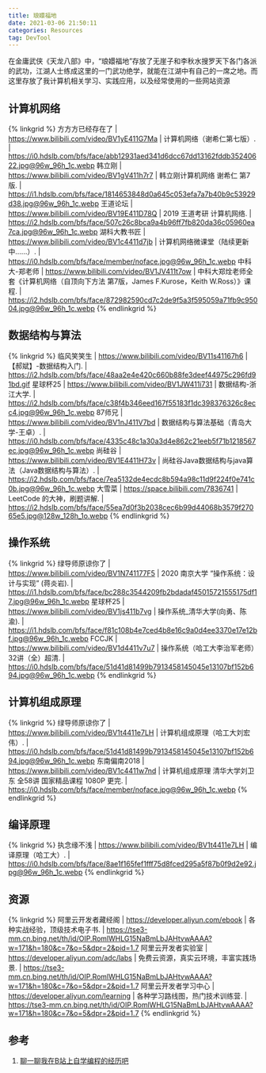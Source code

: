 ```yaml
---
title: 琅嬛福地
date: 2021-03-06 21:50:11
categories: Resources
tag: DevTool
---
```


在金庸武侠《天龙八部》中，“琅嬛福地”存放了无崖子和李秋水搜罗天下各门各派的武功，江湖人士练成这里的一门武功绝学，就能在江湖中有自己的一席之地。而这里存放了我计算机相关学习、实践应用，以及经常使用的一些网站资源

<!-- more -->

## 计算机网络

{% linkgrid %}
方方方已经存在了 | https://www.bilibili.com/video/BV1yE411G7Ma | 计算机网络（谢希仁第七版）. | https://i0.hdslb.com/bfs/face/abb12931aed341d6dcc67dd13162fddb35240622.jpg@96w_96h_1c.webp
韩立刚 | https://www.bilibili.com/video/BV1gV411h7r7 | 韩立刚计算机网络 谢希仁 第7版. | https://i1.hdslb.com/bfs/face/1814653848d0a645c053efa7a7b40b9c53929d38.jpg@96w_96h_1c.webp
王道论坛 | https://www.bilibili.com/video/BV19E411D78Q | 2019 王道考研 计算机网络. | https://i2.hdslb.com/bfs/face/507c26c8bca9a4b96ff7fb820da36c05960ea7ca.jpg@96w_96h_1c.webp
湖科大教书匠 | https://www.bilibili.com/video/BV1c4411d7jb | 计算机网络微课堂（陆续更新中......）. | https://i0.hdslb.com/bfs/face/member/noface.jpg@96w_96h_1c.webp
中科大-郑老师 | https://www.bilibili.com/video/BV1JV411t7ow | 中科大郑烇老师全套《计算机网络（自顶向下方法 第7版，James F.Kurose，Keith W.Ross）》课程. | https://i2.hdslb.com/bfs/face/872982590cd7c2de9f5a3f595059a71fb9c95004.jpg@96w_96h_1c.webp
{% endlinkgrid %}

## 数据结构与算法

{% linkgrid %}
临风笑笑生 | https://www.bilibili.com/video/BV11s41167h6 | 【郝斌】-数据结构入门. | https://i2.hdslb.com/bfs/face/48aa2e4e420c660b88fe3deef44975c296fd91bd.gif
星球杯25 | https://www.bilibili.com/video/BV1JW411i731 | 数据结构-浙江大学. | https://i2.hdslb.com/bfs/face/c38f4b346eed167f55183f1dc398376326c8ecc4.jpg@96w_96h_1c.webp
87师兄 | https://www.bilibili.com/video/BV1nJ411V7bd | 数据结构与算法基础（青岛大学-王卓）. | https://i0.hdslb.com/bfs/face/4335c48c1a30a3d4e862c21eeb5f71b1218567ec.jpg@96w_96h_1c.webp
尚硅谷 | https://www.bilibili.com/video/BV1E4411H73v | 尚硅谷Java数据结构与java算法（Java数据结构与算法）. | https://i2.hdslb.com/bfs/face/7ea5132de4ecdc8b594a98c11d9f224f0e741c0b.jpg@96w_96h_1c.webp
大雪菜 | https://space.bilibili.com/7836741 | LeetCode 的大神，刷题讲解. | https://i2.hdslb.com/bfs/face/55ea7d0f3b2038cec6b99d44068b3579f27065e5.jpg@128w_128h_1o.webp
{% endlinkgrid %}

## 操作系统

{% linkgrid %}
绿导师原谅你了 | https://www.bilibili.com/video/BV1N741177F5 | 2020 南京大学 “操作系统：设计与实现” (蒋炎岩). | https://i1.hdslb.com/bfs/face/bc288c3544209fb2bdadaf45015721555175df17.jpg@96w_96h_1c.webp
星球杯25 | https://www.bilibili.com/video/BV1js411b7vg | 操作系统_清华大学(向勇、陈渝). | https://i1.hdslb.com/bfs/face/f81c108b4e7ced4b8e16c9a0d4ee3370e17e12bf.jpg@96w_96h_1c.webp
FCCJK | https://www.bilibili.com/video/BV1d4411v7u7 | 操作系统（哈工大李治军老师）32讲（全）超清. | https://i0.hdslb.com/bfs/face/51d41d81499b7913458145045e13107bf152b694.jpg@96w_96h_1c.webp
{% endlinkgrid %}

## 计算机组成原理

{% linkgrid %}
绿导师原谅你了 | https://www.bilibili.com/video/BV1t4411e7LH | 计算机组成原理（哈工大刘宏伟）. | https://i0.hdslb.com/bfs/face/51d41d81499b7913458145045e13107bf152b694.jpg@96w_96h_1c.webp
东南偏南2018 | https://www.bilibili.com/video/BV1c4411w7nd | 计算机组成原理 清华大学刘卫东 全58讲 国家精品课程 1080P 更完. | https://i0.hdslb.com/bfs/face/member/noface.jpg@96w_96h_1c.webp
{% endlinkgrid %}

## 编译原理

{% linkgrid %}
执念缘不浅 | https://www.bilibili.com/video/BV1t4411e7LH | 编译原理（哈工大）. | https://i0.hdslb.com/bfs/face/8ae1f165fef1fff75d8fced295a5f87b0f9d2e92.jpg@96w_96h_1c.webp
{% endlinkgrid %}

## 资源

{% linkgrid %}
阿里云开发者藏经阁 | https://developer.aliyun.com/ebook | 各种实战经验，顶级技术电子书. | https://tse3-mm.cn.bing.net/th/id/OIP.RomlWHLG15NaBmLbJAHtvwAAAA?w=171&h=180&c=7&o=5&dpr=2&pid=1.7
阿里云开发者实验室 | https://developer.aliyun.com/adc/labs | 免费云资源，真实云环境，丰富实践场景. | https://tse3-mm.cn.bing.net/th/id/OIP.RomlWHLG15NaBmLbJAHtvwAAAA?w=171&h=180&c=7&o=5&dpr=2&pid=1.7
阿里云开发者学习中心 | https://developer.aliyun.com/learning | 各种学习路线图，热门技术训练营. | https://tse3-mm.cn.bing.net/th/id/OIP.RomlWHLG15NaBmLbJAHtvwAAAA?w=171&h=180&c=7&o=5&dpr=2&pid=1.7
{% endlinkgrid %}

## 参考

1. [聊一聊我在B站上自学编程的经历吧](https://mp.weixin.qq.com/s/2LKP53VVAhgl-R8H5YNaTQ)